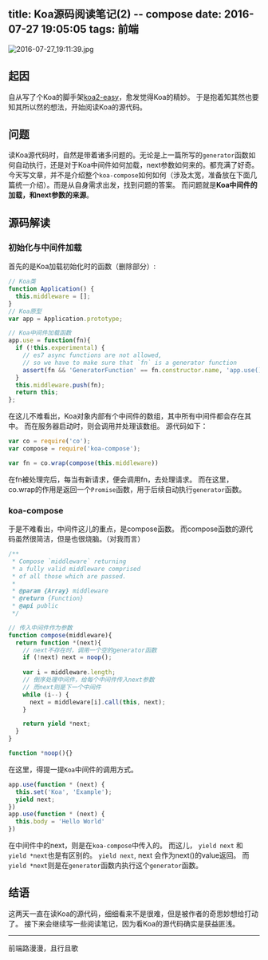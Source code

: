 title: Koa源码阅读笔记(2) -- compose
date: 2016-07-27 19:05:05
tags: 前端
---
![2016-07-27_19:11:39.jpg](http://7xoxxe.com1.z0.glb.clouddn.com/2016-07-27_19:11:39.jpg)
## 起因
自从写了个Koa的脚手架[koa2-easy](https://github.com/Lxxyx/koa2-easy)，愈发觉得Koa的精妙。
于是抱着知其然也要知其所以然的想法，开始阅读Koa的源代码。

## 问题
读Koa源代码时，自然是带着诸多问题的。无论是上一篇所写的`generator`函数如何自动执行，还是对于Koa中间件如何加载，next参数如何来的。都充满了好奇。
今天写文章，并不是介绍整个`koa-compose`如何如何（涉及太宽，准备放在下面几篇统一介绍）。而是从自身需求出发，找到问题的答案。
而问题就是**Koa中间件的加载，和next参数的来源**。

## 源码解读
### 初始化与中间件加载
首先的是Koa加载初始化时的函数（删除部分）:

```javascript
// Koa类
function Application() {
  this.middleware = [];
}
// Koa原型
var app = Application.prototype;

// Koa中间件加载函数
app.use = function(fn){
  if (!this.experimental) {
    // es7 async functions are not allowed,
    // so we have to make sure that `fn` is a generator function
    assert(fn && 'GeneratorFunction' == fn.constructor.name, 'app.use() requires a generator function');
  }
  this.middleware.push(fn);
  return this;
};
```

在这儿不难看出，Koa对象内部有个中间件的数组，其中所有中间件都会存在其中。
而在服务器启动时，则会调用并处理该数组。
源代码如下：

```javascript
var co = require('co');
var compose = require('koa-compose');

var fn = co.wrap(compose(this.middleware))
```

在fn被处理完后，每当有新请求，便会调用fn，去处理请求。
而在这里，co.wrap的作用是返回一个`Promise`函数，用于后续自动执行`generator`函数。

### koa-compose
于是不难看出，中间件这儿的重点，是compose函数。
而compose函数的源代码虽然很简洁，但是也很烧脑。（对我而言）

```javascript
/**
 * Compose `middleware` returning
 * a fully valid middleware comprised
 * of all those which are passed.
 *
 * @param {Array} middleware
 * @return {Function}
 * @api public
 */

// 传入中间件作为参数
function compose(middleware){
  return function *(next){
    // next不存在时，调用一个空的generator函数
    if (!next) next = noop();
    
    var i = middleware.length;
    // 倒序处理中间件，给每个中间件传入next参数
    // 而next则是下一个中间件
    while (i--) {
      next = middleware[i].call(this, next);
    }

    return yield *next;
  }
}

function *noop(){}
```

在这里，得提一提`Koa`中间件的调用方式。

```javascript
app.use(function * (next) {
  this.set('Koa', 'Example');
  yield next;
})
app.use(function * (next) {
  this.body = 'Hello World'
})
```

在中间件中的next，则是在`koa-compose`中传入的。
而这儿， `yield next` 和 `yield *next`也是有区别的。
`yield next`, next 会作为next()的value返回。
而`yield *next`则是在`generator`函数内执行这个`generator`函数。

## 结语
这两天一直在读Koa的源代码，细细看来不是很难，但是被作者的奇思妙想给打动了。
接下来会继续写一些阅读笔记，因为看Koa的源代码确实是获益匪浅。

---
前端路漫漫，且行且歌
